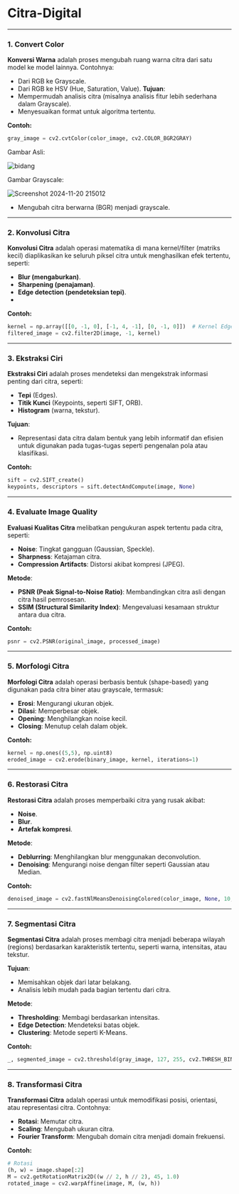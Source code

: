 # Citra-Digital
---

### **1. Convert Color**
**Konversi Warna** adalah proses mengubah ruang warna citra dari satu model ke model lainnya. Contohnya: 
- Dari RGB ke Grayscale.
- Dari RGB ke HSV (Hue, Saturation, Value).
**Tujuan**:
- Mempermudah analisis citra (misalnya analisis fitur lebih sederhana dalam Grayscale).
- Menyesuaikan format untuk algoritma tertentu.

**Contoh:**
```python
gray_image = cv2.cvtColor(color_image, cv2.COLOR_BGR2GRAY)
```
Gambar Asli:

![bidang](https://github.com/user-attachments/assets/75b14ae3-1b61-4bb3-8d36-17bf05730beb|width=100)

Gambar Grayscale:

![Screenshot 2024-11-20 215012](https://github.com/user-attachments/assets/e43ec371-735b-4b35-99ea-01b24c1e8081|width=100)

- Mengubah citra berwarna (BGR) menjadi grayscale.
---

### **2. Konvolusi Citra**
**Konvolusi Citra** adalah operasi matematika di mana kernel/filter (matriks kecil) diaplikasikan ke seluruh piksel citra untuk menghasilkan efek tertentu, seperti:
- **Blur (mengaburkan)**.
- **Sharpening (penajaman)**.
- **Edge detection (pendeteksian tepi)**.
- 
**Contoh:**
```python
kernel = np.array([[0, -1, 0], [-1, 4, -1], [0, -1, 0]])  # Kernel Edge Detection
filtered_image = cv2.filter2D(image, -1, kernel)
```
---

### **3. Ekstraksi Ciri**
**Ekstraksi Ciri** adalah proses mendeteksi dan mengekstrak informasi penting dari citra, seperti:
- **Tepi** (Edges).
- **Titik Kunci** (Keypoints, seperti SIFT, ORB).
- **Histogram** (warna, tekstur).

**Tujuan**:
- Representasi data citra dalam bentuk yang lebih informatif dan efisien untuk digunakan pada tugas-tugas seperti pengenalan pola atau klasifikasi.

**Contoh:**
```python
sift = cv2.SIFT_create()
keypoints, descriptors = sift.detectAndCompute(image, None)
```
---
### **4. Evaluate Image Quality**
**Evaluasi Kualitas Citra** melibatkan pengukuran aspek tertentu pada citra, seperti:
- **Noise**: Tingkat gangguan (Gaussian, Speckle).
- **Sharpness**: Ketajaman citra.
- **Compression Artifacts**: Distorsi akibat kompresi (JPEG).
  
**Metode**:
- **PSNR (Peak Signal-to-Noise Ratio)**: Membandingkan citra asli dengan citra hasil pemrosesan.
- **SSIM (Structural Similarity Index)**: Mengevaluasi kesamaan struktur antara dua citra.

**Contoh:**
```python
psnr = cv2.PSNR(original_image, processed_image)
```
---

### **5. Morfologi Citra**
**Morfologi Citra** adalah operasi berbasis bentuk (shape-based) yang digunakan pada citra biner atau grayscale, termasuk:
- **Erosi**: Mengurangi ukuran objek.
- **Dilasi**: Memperbesar objek.
- **Opening**: Menghilangkan noise kecil.
- **Closing**: Menutup celah dalam objek.

**Contoh:**
```python
kernel = np.ones((5,5), np.uint8)
eroded_image = cv2.erode(binary_image, kernel, iterations=1)
```

---

### **6. Restorasi Citra**
**Restorasi Citra** adalah proses memperbaiki citra yang rusak akibat:
- **Noise**.
- **Blur**.
- **Artefak kompresi**.

**Metode**:
- **Deblurring**: Menghilangkan blur menggunakan deconvolution.
- **Denoising**: Mengurangi noise dengan filter seperti Gaussian atau Median.

**Contoh:**
```python
denoised_image = cv2.fastNlMeansDenoisingColored(color_image, None, 10, 10, 7, 21)
```
---

### **7. Segmentasi Citra**
**Segmentasi Citra** adalah proses membagi citra menjadi beberapa wilayah (regions) berdasarkan karakteristik tertentu, seperti warna, intensitas, atau tekstur.

**Tujuan**:
- Memisahkan objek dari latar belakang.
- Analisis lebih mudah pada bagian tertentu dari citra.

**Metode**:
- **Thresholding**: Membagi berdasarkan intensitas.
- **Edge Detection**: Mendeteksi batas objek.
- **Clustering**: Metode seperti K-Means.

**Contoh:**
```python
_, segmented_image = cv2.threshold(gray_image, 127, 255, cv2.THRESH_BINARY)
```
---

### **8. Transformasi Citra**
**Transformasi Citra** adalah operasi untuk memodifikasi posisi, orientasi, atau representasi citra. Contohnya:
- **Rotasi**: Memutar citra.
- **Scaling**: Mengubah ukuran citra.
- **Fourier Transform**: Mengubah domain citra menjadi domain frekuensi.

**Contoh:**
```python
# Rotasi
(h, w) = image.shape[:2]
M = cv2.getRotationMatrix2D((w // 2, h // 2), 45, 1.0)
rotated_image = cv2.warpAffine(image, M, (w, h))
```

